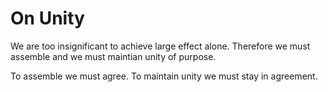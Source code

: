 # On Unity

We are too insignificant to achieve large effect alone. Therefore we must
assemble and we must maintian unity of purpose.


To assemble we must agree. To maintain unity we must stay in agreement.

